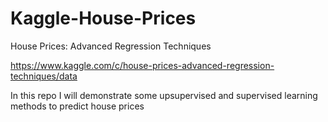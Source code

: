 # Kaggle-House-Prices
House Prices: Advanced Regression Techniques

https://www.kaggle.com/c/house-prices-advanced-regression-techniques/data

In this repo I will demonstrate some upsupervised and supervised learning methods to predict house prices 


